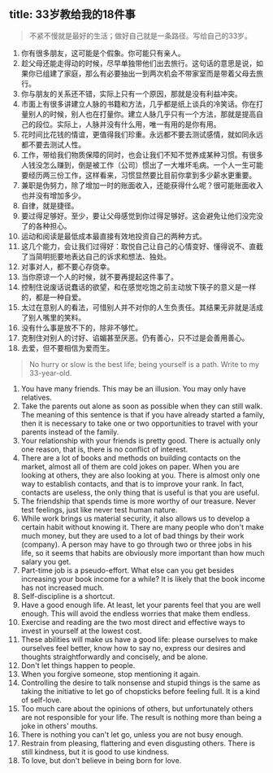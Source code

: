 title: 33岁教给我的18件事
------------------------------------
<!-- zh-CN:+ -->
> 不紧不慢就是最好的生活；做好自己就是一条路径。写给自己的33岁。

1. 你有很多朋友，这可能是个假象。你可能只有亲人。
2. 趁父母还能走得动的时候，尽早单独带他们出去旅行。这句话的意思是说，如果你已组建了家庭，那么有必要抽出一到两次机会不带家室而是带着父母去旅行。
3. 你与朋友的关系还不错，实际上只有一个原因，那就是没有利益冲突。
4. 市面上有很多讲建立人脉的书籍和方法，几乎都是纸上谈兵的冷笑话。你在打量别人的时候，别人也在打量你。建立人脉几乎只有一个方法，那就是提高自己的段位。实际上，人脉并没有什么用，唯一有用的是你有用。
5. 花时间比花钱的情谊，更值得我们珍重。永远都不要去测试感情，就如同永远都不要去测试人性。
6. 工作，带给我们物质保障的同时，也会让我们不知不觉养成某种习惯。有很多人钱没怎么赚到，倒是被工作（公司）惯出了一大堆坏毛病。一个人一生可能要经历两三份工作，这样看来，习惯显然要比目前你拿到多少薪水更重要。
7. 兼职是伪努力，除了增加一时的账面收入，还能获得什么呢？很可能账面收入也并没有增加多少。
8. 自律，就是捷径。
9. 要过得足够好。至少，要让父母感觉到你过得足够好。这会避免让他们没完没了的各种担心。
10. 运动和阅读是最低成本最直接有效地投资自己的两种方式。
11. 这几个能力，会让我们过得好：取悦自己让自己的心情变好、懂得说不、直截了当简明扼要地表达自己的诉求和想法、独处。
12. 对事对人，都不要心存侥幸。
13. 当你原谅一个人的时候，就不要再提起这件事了。
14. 控制住说废话说蠢话的欲望，和在感觉吃饱之前主动放下筷子的意义是一样的，都是一种自爱。
15. 太过在意别人的看法，可惜别人并不对你的人生负责任。其结果无非就是活成了别人嘴里的笑料。
16. 没有什么事是放不下的，除非不够忙。
17. 克制住对别人的讨好、谄媚甚至厌恶。仍有善心，只不过是会善用善心。
18. 去爱，但不要相信为爱而生。
<!-- zh-CN:- -->

<!-- en-US:+ -->
> No hurry or slow is the best life; being yourself is a path. Write to my 33-year-old.

1. You have many friends. This may be an illusion. You may only have relatives.
2. Take the parents out alone as soon as possible when they can still walk. The meaning of this sentence is that if you have already started a family, then it is necessary to take one or two opportunities to travel with your parents instead of the family.
3. Your relationship with your friends is pretty good. There is actually only one reason, that is, there is no conflict of interest.
4. There are a lot of books and methods on building contacts on the market, almost all of them are cold jokes on paper. When you are looking at others, they are also looking at you. There is almost only one way to establish contacts, and that is to improve your rank. In fact, contacts are useless, the only thing that is useful is that you are useful.
5. The friendship that spends time is more worthy of our treasure. Never test feelings, just like never test human nature.
6. While work brings us material security, it also allows us to develop a certain habit without knowing it. There are many people who don't make much money, but they are used to a lot of bad things by their work (company). A person may have to go through two or three jobs in his life, so it seems that habits are obviously more important than how much salary you get.
7. Part-time job is a pseudo-effort. What else can you get besides increasing your book income for a while? It is likely that the book income has not increased much.
8. Self-discipline is a shortcut.
9. Have a good enough life. At least, let your parents feel that you are well enough. This will avoid the endless worries that make them endless.
10. Exercise and reading are the two most direct and effective ways to invest in yourself at the lowest cost.
11. These abilities will make us have a good life: please ourselves to make ourselves feel better, know how to say no, express our desires and thoughts straightforwardly and concisely, and be alone.
12. Don't let things happen to people.
13. When you forgive someone, stop mentioning it again.
14. Controlling the desire to talk nonsense and stupid things is the same as taking the initiative to let go of chopsticks before feeling full. It is a kind of self-love.
15. Too much care about the opinions of others, but unfortunately others are not responsible for your life. The result is nothing more than being a joke in others' mouths.
16. There is nothing you can't let go, unless you are not busy enough.
17. Restrain from pleasing, flattering and even disgusting others. There is still kindness, but it is good to use kindness.
18. To love, but don't believe in being born for love.
<!-- en-US:- -->